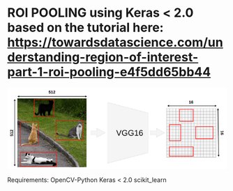 # ROI POOLING using Keras < 2.0 based on the tutorial here: https://towardsdatascience.com/understanding-region-of-interest-part-1-roi-pooling-e4f5dd65bb44

![Test Image 1](pool.png)

Requirements: 
              OpenCV-Python
              Keras < 2.0
              scikit_learn 





